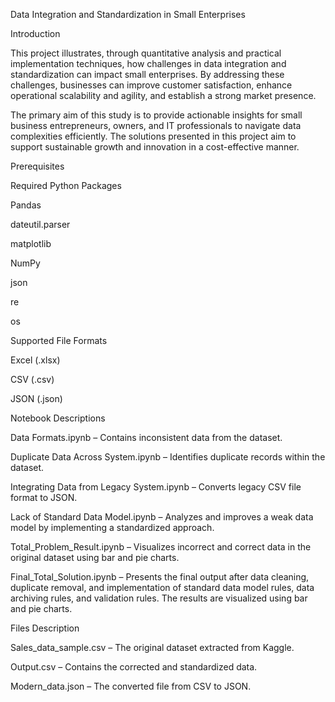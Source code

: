 Data Integration and Standardization in Small Enterprises

Introduction

This project illustrates, through quantitative analysis and practical implementation techniques, how challenges in data integration and standardization can impact small enterprises. By addressing these challenges, businesses can improve customer satisfaction, enhance operational scalability and agility, and establish a strong market presence.

The primary aim of this study is to provide actionable insights for small business entrepreneurs, owners, and IT professionals to navigate data complexities efficiently. The solutions presented in this project aim to support sustainable growth and innovation in a cost-effective manner.

Prerequisites

Required Python Packages

Pandas

dateutil.parser

matplotlib

NumPy

json

re

os

Supported File Formats

Excel (.xlsx)

CSV (.csv)

JSON (.json)

Notebook Descriptions

Data Formats.ipynb – Contains inconsistent data from the dataset.

Duplicate Data Across System.ipynb – Identifies duplicate records within the dataset.

Integrating Data from Legacy System.ipynb – Converts legacy CSV file format to JSON.

Lack of Standard Data Model.ipynb – Analyzes and improves a weak data model by implementing a standardized approach.

Total_Problem_Result.ipynb – Visualizes incorrect and correct data in the original dataset using bar and pie charts.

Final_Total_Solution.ipynb – Presents the final output after data cleaning, duplicate removal, and implementation of standard data model rules, data archiving rules, and validation rules. The results are visualized using bar and pie charts.

Files Description

Sales_data_sample.csv – The original dataset extracted from Kaggle.

Output.csv – Contains the corrected and standardized data.

Modern_data.json – The converted file from CSV to JSON.
